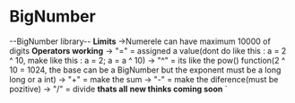 # BigNumber
--BigNumber library--
**Limits**
->Numerele can have maximum 10000 of digits
**Operators working**
-> "=" = assigned a value(dont do like this : a = 2 ^ 10, make like this : a = 2; a = a ^ 10)
-> "^" = its like the pow() function(2 ^ 10 = 1024, the base can be a BigNumber but the exponent must be a long long or a int)
-> "+" = make the sum
-> "-" = make the diference(must be pozitive)
-> "/" = divide
**thats all**
**new thinks coming soon**
`
